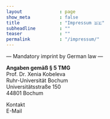 ```yaml
---
layout              : page
show_meta           : false
title               : "Impressum 🇩🇪"
subheadline         : ""
teaser              : ""
permalink           : "/impressum/"
---
```

— Mandatory imprint by German law —

<b>Angaben gemäß § 5 TMG</b><br>
Prof. Dr. Xenia Kobeleva<br>
Ruhr-Universität Bochum<br>
Universitätsstraße 150<br>
44801 Bochum

Kontakt<br>
E-Mail
